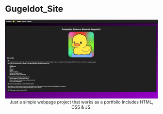 # Gugeldot_Site
<p align="center">
  <img src="/images/a.png" />
  Just a simple webpage project that works as a portfolio
Includes HTML, CSS & JS.
</p>
